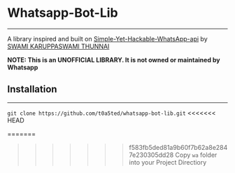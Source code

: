 # Whatsapp-Bot-Lib

------------

A library inspired and built on [Simple-Yet-Hackable-WhatsApp-api](https://github.com/VISWESWARAN1998/Simple-Yet-Hackable-WhatsApp-api) by [SWAMI KARUPPASWAMI THUNNAI](https://github.com/VISWESWARAN1998)

**NOTE: This is an UNOFFICIAL LIBRARY. It is not owned or maintained by Whatsapp**

## Installation
------------
` git clone https://github.com/t0a5ted/whatsapp-bot-lib.git `
<<<<<<< HEAD

=======
>>>>>>> f583fb5ded81a9b60f7b62a8e2847e230305dd28
Copy `wa` folder into your Project Directiory

